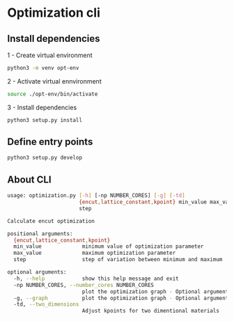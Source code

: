 # Optimization cli

## Install dependencies

1 - Create virtual environment
```bash
python3 -m venv opt-env
```
2 - Activate virtual ennvironment
```bash
source ./opt-env/bin/activate
```

3 - Install dependencies

``` bash
python3 setup.py install
```

## Define entry points

```bash
python3 setup.py develop
```

## About CLI
```bash
usage: optimization.py [-h] [-np NUMBER_CORES] [-g] [-td]
                       {encut,lattice_constant,kpoint} min_value max_value
                       step

Calculate encut optimization

positional arguments:
  {encut,lattice_constant,kpoint}
  min_value             minimum value of optimization parameter
  max_value             maximum optimization parameter
  step                  step of variation between minimum and maximum

optional arguments:
  -h, --help            show this help message and exit
  -np NUMBER_CORES, --number_cores NUMBER_CORES
                        plot the optimization graph - Optional argument
  -g, --graph           plot the optimization graph - Optional argument
  -td, --two_dimensions
                        Adjust kpoints for two dimentional materials
```